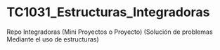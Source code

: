 # TC1031_Estructuras_Integradoras
Repo Integradoras (Mini Proyectos o Proyecto) (Solución de problemas Mediante el uso de estructuras)
